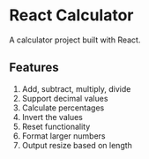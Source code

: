 # React Calculator

A calculator project built with React.

## Features

1. Add, subtract, multiply, divide
2. Support decimal values
3. Calculate percentages
4. Invert the values
5. Reset functionality
6. Format larger numbers
7. Output resize based on length


